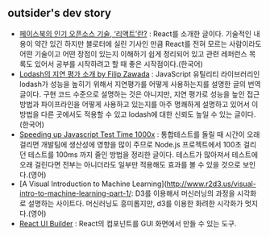## outsider's dev story
- [페이스북의 인기 오픈소스 기술, ‘리액트’란?](http://www.bloter.net/archives/233564) : React를 소개한 글이다. 기술적인 내용이 약간 있긴 하지만 블로터에 실린 기사인 만큼 React를 전혀 모르는 사람이라도 어떤 기술이고 어떤 장점이 있는지 이해하기 쉽게 정리되어 있고 관련 레퍼런스 목록도 있어서 공부를 시작하려고 할 때 좋은 시작점이다.(한국어)
- [Lodash의 지연 평가 소개 by Filip Zawada](http://haruair.com/blog/2983) : JavaScript 유틸리티 라이브러리인 lodash가 성능을 높히기 위해서 지연평가를 어떻게 사용하는지를 설명한 글의 번역 글이다. 구현 코드 수준으로 설명하는 것은 아니지만, 지연 평가로 성능을 높인 접근 방법과 파이프라인을 어떻게 사용하고 있는지를 아주 명쾌하게 설명하고 있어서 이 방법을 다른 곳에서도 적용할 수 있고 lodash에 대한 신뢰도 높일 수 있는 글이다.(한국어)
- [Speeding up Javascript Test Time 1000x](http://shyp.github.io/2015/07/13/speed-up-your-javascript-tests.html) : 통합테스트를 돌릴 때 시간이 오래 걸리면 개발팀에 생산성에 영향을 많이 주므로 Node.js 프로젝트에서 100초 걸리던 테스트를 100ms 까지 줄인 방법을 정리한 글이다. 테스트가 많아져서 테스트에 오래 걸린다면 전부는 아니더라도 일부만 적용해도 효과를 볼 수 있을 것으로 보인다.(영어)
- [A Visual Introduction to Machine Learning](http://www.r2d3.us/visual-intro-to-machine-learning-part-1/: D3를 이용해서 머신러닝의 과정을 시각화로 설명하는 사이트다. 머신러닝도 흥미롭지만, d3를 이용한 화려한 시각화가 멋지다.(영어)
- [React UI Builder](https://github.com/ipselon/react-ui-builder) : React의 컴포넌트를 GUI 화면에서 만들 수 있는 도구.
